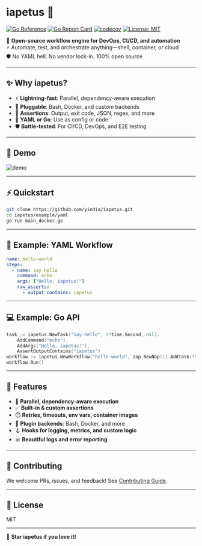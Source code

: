 # iapetus 🚀

[![Go Reference](https://pkg.go.dev/badge/github.com/yindia/iapetus.svg)](https://pkg.go.dev/github.com/yindia/iapetus)
[![Go Report Card](https://goreportcard.com/badge/github.com/yindia/iapetus)](https://goreportcard.com/report/github.com/yindia/iapetus)
[![codecov](https://codecov.io/gh/yindia/iapetus/graph/badge.svg?token=6S99FUSPOC)](https://codecov.io/gh/yindia/iapetus)
[![License: MIT](https://img.shields.io/badge/License-MIT-yellow.svg)](LICENSE)


🚀 **Open-source workflow engine for DevOps, CI/CD, and automation**  
⚡️ Automate, test, and orchestrate anything—shell, container, or cloud  
🛡️ No YAML hell. No vendor lock-in. 100% open source

---

## ✨ Why iapetus?

- ⚡️ **Lightning-fast**: Parallel, dependency-aware execution
- 🔌 **Pluggable**: Bash, Docker, and custom backends
- 🧪 **Assertions**: Output, exit code, JSON, regex, and more
- 📝 **YAML or Go**: Use as config or code
- 🛡️ **Battle-tested**: For CI/CD, DevOps, and E2E testing

---

## 🚀 Demo

![demo](https://github.com/user-attachments/assets/521ce88d-609d-44bb-a605-244eb80429f9)

---

## ⚡️ Quickstart

```sh
git clone https://github.com/yindia/iapetus.git
cd iapetus/example/yaml
go run main_docker.go
```

---

## 📝 Example: YAML Workflow

```yaml
name: hello-world
steps:
  - name: say-hello
    command: echo
    args: ["Hello, iapetus!"]
    raw_asserts:
      - output_contains: iapetus
```

---

## 💻 Example: Go API

```go
task := iapetus.NewTask("say-hello", 2*time.Second, nil).
    AddCommand("echo").
    AddArgs("Hello, iapetus!").
    AssertOutputContains("iapetus")
workflow := iapetus.NewWorkflow("hello-world", zap.NewNop()).AddTask(*task)
workflow.Run()
```

---

## 🧩 Features

- 🔄 **Parallel, dependency-aware execution**
- ✅ **Built-in & custom assertions**
- ⏱️ **Retries, timeouts, env vars, container images**
- 🔌 **Plugin backends**: Bash, Docker, and more
- 🪝 **Hooks for logging, metrics, and custom logic**
- 📊 **Beautiful logs and error reporting**

---

## 🤝 Contributing

We welcome PRs, issues, and feedback! See [Contributing Guide](https://iapetus.readthedocs.io/en/latest/contributing.html).

---

## 📜 License

MIT

---

🌟 **Star iapetus if you love it!**
